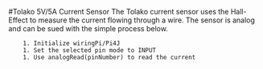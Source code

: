 #Tolako 5V/5A Current Sensor
	The Tolako current sensor uses the Hall-Effect to measure the current flowing through a wire. The sensor is analog and can be sued with the simple process below.

		1. Initialize wiringPi/Pi4J
		1. Set the selected pin mode to INPUT
		1. Use analogRead(pinNumber) to read the current


